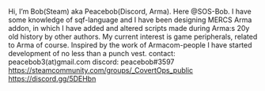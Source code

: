 
Hi, I’m Bob(Steam) aka Peacebob(Discord, Arma). Here @SOS-Bob.
I have some knowledge of sqf-language and I have been designing MERCS Arma addon, in which I have added and altered scripts made during Arma:s 20y old history by other authors.
My current interest is game peripherals, related to Arma of course. Inspired by the work of Armacom-people I have started development of no less than a punch vest.
contact: peacebob3(at)gmail.com
discord: peacebob#3597
https://steamcommunity.com/groups/_CovertOps_public
https://discord.gg/5DEHbn

